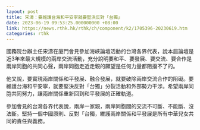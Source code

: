 ```yaml
---
layout: post
title: 宋濤：要維護台海和平安寧就要堅決反對「台獨」
date: 2023-06-19 09:53:25.000000000 +08:00
link: https://news.rthk.hk/rthk/ch/component/k2/1705396-20230619.htm
categories: rthk
---
```


國務院台辦主任宋濤在廈門會見參加海峽論壇活動的台灣各界代表，說本屆論壇是近3年來最大規模的兩岸交流活動，充分說明要和平、要發展、要交流、要合作是兩岸同胞的共同心聲，兩岸同胞走近走親的願望是任何力量都阻擋不了的。

他又說，要實現兩岸關係和平發展、融合發展，就要破除兩岸交流合作的阻礙。要維護台海和平安寧，就要堅決反對「台獨」分裂活動和外部勢力干涉。希望兩岸同胞共同努力，讓兩岸關係重新回到和平發展的正確軌道。 

參加會見的台灣各界代表說，兩岸一家親，兩岸同胞間的交流不可斷、不能斷、沒法斷。堅持一個中國原則、反對「台獨，維護兩岸關係和平發展是所有中華兒女共同的責任與義務。
